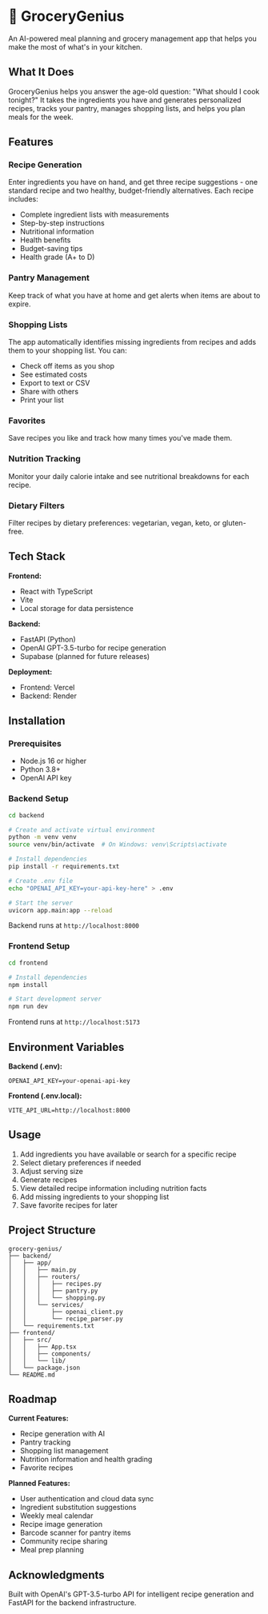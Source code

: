 # 🍳 GroceryGenius

An AI-powered meal planning and grocery management app that helps you make the most of what's in your kitchen.

## What It Does

GroceryGenius helps you answer the age-old question: "What should I cook tonight?" It takes the ingredients you have and generates personalized recipes, tracks your pantry, manages shopping lists, and helps you plan meals for the week.

## Features

### Recipe Generation
Enter ingredients you have on hand, and get three recipe suggestions - one standard recipe and two healthy, budget-friendly alternatives. Each recipe includes:
- Complete ingredient lists with measurements
- Step-by-step instructions
- Nutritional information
- Health benefits
- Budget-saving tips
- Health grade (A+ to D)

### Pantry Management
Keep track of what you have at home and get alerts when items are about to expire.

### Shopping Lists
The app automatically identifies missing ingredients from recipes and adds them to your shopping list. You can:
- Check off items as you shop
- See estimated costs
- Export to text or CSV
- Share with others
- Print your list

### Favorites
Save recipes you like and track how many times you've made them.

### Nutrition Tracking
Monitor your daily calorie intake and see nutritional breakdowns for each recipe.

### Dietary Filters
Filter recipes by dietary preferences: vegetarian, vegan, keto, or gluten-free.

## Tech Stack

**Frontend:**
- React with TypeScript
- Vite
- Local storage for data persistence

**Backend:**
- FastAPI (Python)
- OpenAI GPT-3.5-turbo for recipe generation
- Supabase (planned for future releases)

**Deployment:**
- Frontend: Vercel
- Backend: Render

## Installation

### Prerequisites
- Node.js 16 or higher
- Python 3.8+
- OpenAI API key

### Backend Setup

```bash
cd backend

# Create and activate virtual environment
python -m venv venv
source venv/bin/activate  # On Windows: venv\Scripts\activate

# Install dependencies
pip install -r requirements.txt

# Create .env file
echo "OPENAI_API_KEY=your-api-key-here" > .env

# Start the server
uvicorn app.main:app --reload
```

Backend runs at `http://localhost:8000`

### Frontend Setup

```bash
cd frontend

# Install dependencies
npm install

# Start development server
npm run dev
```

Frontend runs at `http://localhost:5173`

## Environment Variables

**Backend (.env):**
```
OPENAI_API_KEY=your-openai-api-key
```

**Frontend (.env.local):**
```
VITE_API_URL=http://localhost:8000
```

## Usage

1. Add ingredients you have available or search for a specific recipe
2. Select dietary preferences if needed
3. Adjust serving size
4. Generate recipes
5. View detailed recipe information including nutrition facts
6. Add missing ingredients to your shopping list
7. Save favorite recipes for later

## Project Structure

```
grocery-genius/
├── backend/
│   ├── app/
│   │   ├── main.py
│   │   ├── routers/
│   │   │   ├── recipes.py
│   │   │   ├── pantry.py
│   │   │   └── shopping.py
│   │   └── services/
│   │       ├── openai_client.py
│   │       └── recipe_parser.py
│   └── requirements.txt
├── frontend/
│   ├── src/
│   │   ├── App.tsx
│   │   ├── components/
│   │   └── lib/
│   └── package.json
└── README.md
```

## Roadmap

**Current Features:**
- Recipe generation with AI
- Pantry tracking
- Shopping list management
- Nutrition information and health grading
- Favorite recipes

**Planned Features:**
- User authentication and cloud data sync
- Ingredient substitution suggestions
- Weekly meal calendar
- Recipe image generation
- Barcode scanner for pantry items
- Community recipe sharing
- Meal prep planning


## Acknowledgments

Built with OpenAI's GPT-3.5-turbo API for intelligent recipe generation and FastAPI for the backend infrastructure.